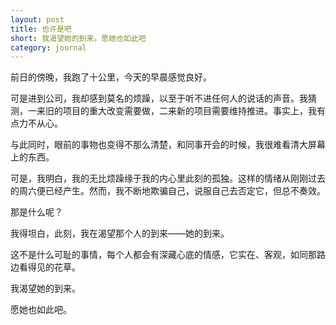 ```yaml
---
layout: post
title: 也许是吧
short: 我渴望她的到来，愿她也如此吧
category: journal
---
```


前日的傍晚，我跑了十公里，今天的早晨感觉良好。

可是进到公司，我却感到莫名的烦躁，以至于听不进任何人的说话的声音。我猜测，一来旧的项目的重大改变需要做，二来新的项目需要维持推进。事实上，我有点力不从心。

与此同时，眼前的事物也变得不那么清楚，和同事开会的时候，我很难看清大屏幕上的东西。

可是，我明白，我的无比烦躁缘于我的内心里此刻的孤独。这样的情绪从刚刚过去的周六便已经产生。然而，我不断地欺骗自己，说服自己去否定它，但总不奏效。

那是什么呢？

我得坦白，此刻，我在渴望那个人的到来——她的到来。

这不是什么可耻的事情，每个人都会有深藏心底的情感，它实在、客观，如同那路边看得见的花草。

我渴望她的到来。

愿她也如此吧。